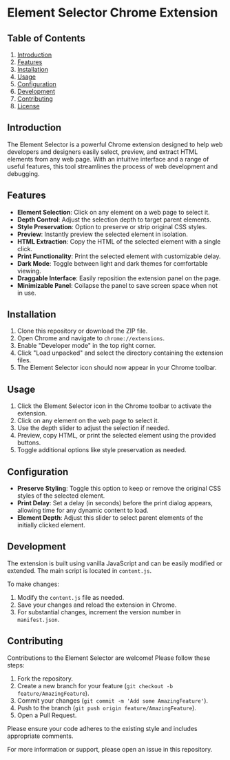 # Element Selector Chrome Extension

## Table of Contents
1. [Introduction](#introduction)
2. [Features](#features)
3. [Installation](#installation)
4. [Usage](#usage)
5. [Configuration](#configuration)
6. [Development](#development)
7. [Contributing](#contributing)
8. [License](#license)

## Introduction

The Element Selector is a powerful Chrome extension designed to help web developers and designers easily select, preview, and extract HTML elements from any web page. With an intuitive interface and a range of useful features, this tool streamlines the process of web development and debugging.

## Features

- **Element Selection**: Click on any element on a web page to select it.
- **Depth Control**: Adjust the selection depth to target parent elements.
- **Style Preservation**: Option to preserve or strip original CSS styles.
- **Preview**: Instantly preview the selected element in isolation.
- **HTML Extraction**: Copy the HTML of the selected element with a single click.
- **Print Functionality**: Print the selected element with customizable delay.
- **Dark Mode**: Toggle between light and dark themes for comfortable viewing.
- **Draggable Interface**: Easily reposition the extension panel on the page.
- **Minimizable Panel**: Collapse the panel to save screen space when not in use.

## Installation

1. Clone this repository or download the ZIP file.
2. Open Chrome and navigate to `chrome://extensions`.
3. Enable "Developer mode" in the top right corner.
4. Click "Load unpacked" and select the directory containing the extension files.
5. The Element Selector icon should now appear in your Chrome toolbar.

## Usage

1. Click the Element Selector icon in the Chrome toolbar to activate the extension.
2. Click on any element on the web page to select it.
3. Use the depth slider to adjust the selection if needed.
4. Preview, copy HTML, or print the selected element using the provided buttons.
5. Toggle additional options like style preservation as needed.

## Configuration

- **Preserve Styling**: Toggle this option to keep or remove the original CSS styles of the selected element.
- **Print Delay**: Set a delay (in seconds) before the print dialog appears, allowing time for any dynamic content to load.
- **Element Depth**: Adjust this slider to select parent elements of the initially clicked element.

## Development

The extension is built using vanilla JavaScript and can be easily modified or extended. The main script is located in `content.js`.

To make changes:
1. Modify the `content.js` file as needed.
2. Save your changes and reload the extension in Chrome.
3. For substantial changes, increment the version number in `manifest.json`.

## Contributing

Contributions to the Element Selector are welcome! Please follow these steps:

1. Fork the repository.
2. Create a new branch for your feature (`git checkout -b feature/AmazingFeature`).
3. Commit your changes (`git commit -m 'Add some AmazingFeature'`).
4. Push to the branch (`git push origin feature/AmazingFeature`).
5. Open a Pull Request.

Please ensure your code adheres to the existing style and includes appropriate comments.


For more information or support, please open an issue in this repository.